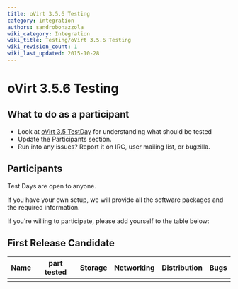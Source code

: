 ```yaml
---
title: oVirt 3.5.6 Testing
category: integration
authors: sandrobonazzola
wiki_category: Integration
wiki_title: Testing/oVirt 3.5.6 Testing
wiki_revision_count: 1
wiki_last_updated: 2015-10-28
---
```


# oVirt 3.5.6 Testing

## What to do as a participant

*   Look at [oVirt 3.5 TestDay](/develop/release-management/releases/3.5/testday/) for understanding what should be tested
*   Update the Participants section.
*   Run into any issues? Report it on IRC, user mailing list, or bugzilla.

## Participants

Test Days are open to anyone.

If you have your own setup, we will provide all the software packages and the required information.

If you're willing to participate, please add yourself to the table below:

## First Release Candidate

| Name | part tested | Storage | Networking | Distribution | Bugs |
|------|-------------|---------|------------|--------------|------|
|      |             |         |            |              |      |

